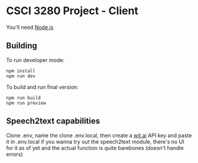 # CSCI 3280 Project - Client

You'll need [Node.js](https://nodejs.org/en/download)

## Building

To run developer mode: 

```console
npm install
npm run dev
```

To build and run final version:

```console
npm run build
npm run preview
```

## Speech2text capabilities

Clone .env, name the clone .env.local, then create a [wit.ai](https://wit.ai/) API key and paste it in .env.local if you wanna try out the speech2text module, there's no UI for it as of yet and the actual function is quite barebones (doesn't handle errors)
